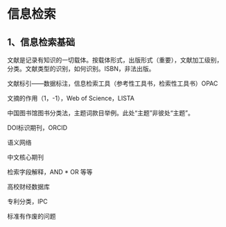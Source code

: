 # 信息检索

## 1、信息检索基础
文献是记录有知识的一切载体。按载体形式，出版形式（重要），文献加工级别，分类。文献类型的识别，如何识别。ISBN，非法出版。

文献标引——数据标注，信息检索工具（参考性工具书，检索性工具书）OPAC

文摘的作用（1，-1），Web of Science，LISTA

中国图书馆图书分类法，主题词款目举例。此处“主题”非彼处“主题”。

DOI标识期刊，ORCID

语义网络

中文核心期刊

检索字段解释，AND * OR 等等

高校财经数据库

专利分类，IPC

标准有作废的问题